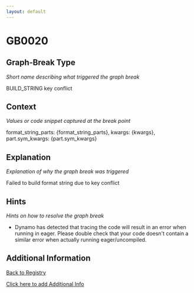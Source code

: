 ```yaml
---
layout: default
---
```

# GB0020

## Graph-Break Type
*Short name describing what triggered the graph break*

BUILD_STRING key conflict

## Context
*Values or code snippet captured at the break point*

format_string_parts: {format_string_parts}, kwargs: {kwargs}, part.sym_kwargs: {part.sym_kwargs}

## Explanation
*Explanation of why the graph break was triggered*

Failed to build format string due to key conflict

## Hints
*Hints on how to resolve the graph break*

- Dynamo has detected that tracing the code will result in an error when running in eager. Please double check that your code doesn't contain a similar error when actually running eager/uncompiled.


## Additional Information

<!-- ADDITIONAL INFORMATION START - Add custom information below this line -->

<!-- ADDITIONAL INFORMATION END -->

[Back to Registry](../index.html)

[Click here to add Additional Info](https://github.com/pytorch-labs/compile-graph-break-site/edit/main/docs/gb/gb0020.md)
